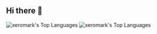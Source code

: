 ## Hi there 👋

<!--
**xeromark/xeromark** is a ✨ _special_ ✨ repository because its `README.md` (this file) appears on your GitHub profile.

Here are some ideas to get you started:

- 🔭 I’m currently working on ...
- 🌱 I’m currently learning ...
- 👯 I’m looking to collaborate on ...
- 🤔 I’m looking for help with ...
- 💬 Ask me about ...
- 📫 How to reach me: ...
- 😄 Pronouns: ...
- ⚡ Fun fact: ...
-->

![xeromark's Top Languages](https://github-readme-stats.vercel.app/api/top-langs/?username=xeromark&theme=dark&show_icons=true&hide_border=true&layout=compact)
![xeromark's Top Languages](https://github-readme-stats.vercel.app/api/top-langs/?username=xeromark&theme=tokyonight&show_icons=true&hide_border=true&layout=compact)
